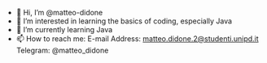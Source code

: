 - 👋 Hi, I’m @matteo-didone
- 👀 I’m interested in learning the basics of coding, especially Java
- 🌱 I’m currently learning Java
- 📫 How to reach me:
      E-mail Address: matteo.didone.2@studenti.unipd.it
      Telegram: @matteo_didone

<!---
matteo-didone/matteo-didone is a ✨ special ✨ repository because its `README.md` (this file) appears on your GitHub profile.
You can click the Preview link to take a look at your changes.
--->
